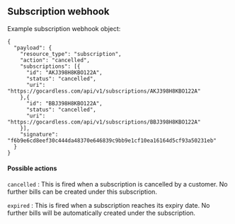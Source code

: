 ## Subscription webhook

Example subscription webhook object:

    {
      "payload": {
        "resource_type": "subscription",
        "action": "cancelled",
        "subscriptions": [{
          "id": "AKJ398H8KBO122A",
          "status": "cancelled",
          "uri": "https://gocardless.com/api/v1/subscriptions/AKJ398H8KBO122A"
        },{
          "id": "BBJ398H8KBO122A",
          "status": "cancelled",
          "uri": "https://gocardless.com/api/v1/subscriptions/BBJ398H8KBO122A"
        }],
        "signature": "f6b9e6cd8eef30c444da48370e646839c9bb9e1cf10ea16164d5cf93a50231eb"
      }
    }


#### Possible actions

`cancelled`
: This is fired when a subscription is cancelled by a customer. No further bills can be created under this subscription.

`expired`
: This is fired when a subscription reaches its expiry date. No further bills will be automatically created under the subscription.
